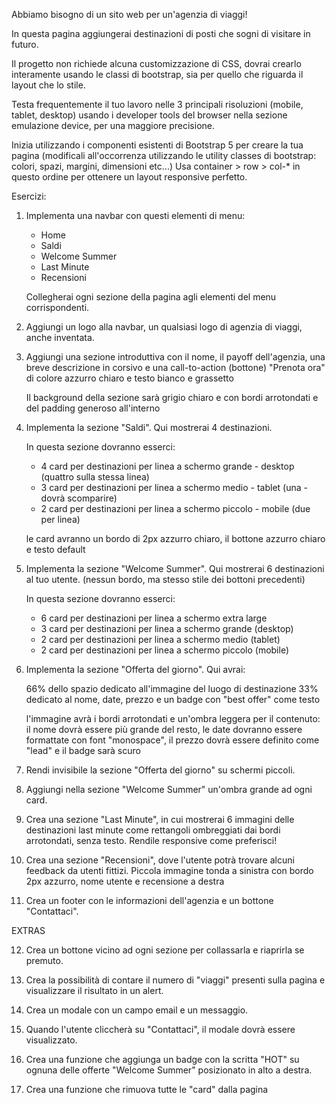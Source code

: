 Abbiamo bisogno di un sito web per un'agenzia di viaggi!

In questa pagina aggiungerai destinazioni di posti che sogni di visitare in futuro.

Il progetto non richiede alcuna customizzazione di CSS, dovrai crearlo interamente usando le classi di bootstrap, sia per quello che riguarda il layout che lo stile.


Testa frequentemente il tuo lavoro nelle 3 principali risoluzioni (mobile, tablet, desktop) usando i developer tools del browser nella sezione emulazione device, per una maggiore precisione.

Inizia utilizzando i componenti esistenti di Bootstrap 5 per creare la tua pagina (modificali all'occorrenza utilizzando le utility classes di bootstrap: colori, spazi, margini, dimensioni etc...)
Usa container > row > col-* in questo ordine per ottenere un layout responsive perfetto.

Esercizi:

1. Implementa una navbar con questi elementi di menu:
   - Home
   - Saldi
   - Welcome Summer
   - Last Minute
   - Recensioni  
  
    Collegherai ogni sezione della pagina agli elementi del menu corrispondenti. 
  
2. Aggiungi un logo alla navbar, un qualsiasi logo di agenzia di viaggi, anche inventata.

3. Aggiungi una sezione introduttiva con il nome, il payoff dell'agenzia, 
una breve descrizione in corsivo e una call-to-action (bottone) "Prenota ora" di colore azzurro chiaro e testo bianco e grassetto

    Il background della sezione sarà grigio chiaro e con bordi arrotondati e del padding generoso all'interno

1. Implementa la sezione "Saldi". Qui mostrerai 4 destinazioni.

    In questa sezione dovranno esserci:

    - 4 card per destinazioni per linea a schermo grande - desktop (quattro sulla stessa linea)
    - 3 card per destinazioni per linea a schermo medio  - tablet  (una - dovrà scomparire)
    - 2 card per destinazioni per linea a schermo piccolo - mobile (due per linea)  
  
    le card avranno un bordo di 2px azzurro chiaro, il bottone azzurro chiaro e testo default

2. Implementa la sezione "Welcome Summer". Qui mostrerai 6 destinazioni al tuo utente. (nessun bordo, ma stesso stile dei bottoni precedenti)  

    In questa sezione dovranno esserci:

    - 6 card per destinazioni per linea a schermo extra large
    - 3 card per destinazioni per linea a schermo grande (desktop)
    - 2 card per destinazioni per linea a schermo medio (tablet)
    - 2 card per destinazioni per linea a schermo piccolo (mobile)    

3. Implementa la sezione "Offerta del giorno". Qui avrai:

    66% dello spazio dedicato all'immagine del luogo di destinazione
    33% dedicato al nome, date, prezzo e un badge con "best offer" come testo

    l'immagine avrà i bordi arrotondati e un'ombra leggera
    per il contenuto: il nome dovrà essere più grande del resto,
    le date dovranno essere formattate con font "monospace",
    il prezzo dovrà essere definito come "lead"
    e il badge sarà scuro


7. Rendi invisibile la sezione "Offerta del giorno" su schermi piccoli.

8. Aggiungi nella sezione "Welcome Summer" un'ombra grande ad ogni card.

9. Crea una sezione "Last Minute", in cui mostrerai 6 immagini delle destinazioni last minute come rettangoli ombreggiati dai bordi arrotondati, senza testo. Rendile responsive come preferisci!

10. Crea una sezione "Recensioni", dove l'utente potrà trovare alcuni feedback da utenti fittizi. 
Piccola immagine tonda a sinistra con bordo 2px azzurro, nome utente e recensione a destra

11. Crea un footer con le informazioni dell'agenzia e un bottone "Contattaci".



EXTRAS

12. Crea un bottone vicino ad ogni sezione per collassarla e riaprirla se premuto.

13. Crea la possibilità di contare il numero di "viaggi" presenti sulla pagina e visualizzare il risultato in un alert.

14. Crea un modale con un campo email e un messaggio.

15. Quando l'utente cliccherà su "Contattaci", il modale dovrà essere visualizzato.

16. Crea una funzione che aggiunga un badge con la scritta "HOT" su ognuna delle offerte "Welcome Summer" posizionato in alto a destra.

17. Crea una funzione che rimuova tutte le "card" dalla pagina